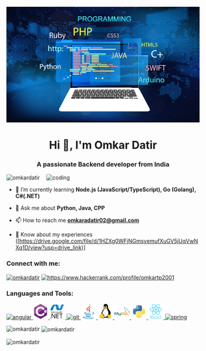 ![logo](https://github.com/OmkarDatir/OmkarDatir/blob/main/Designer.png)
<h1 align="center">Hi 👋, I'm Omkar Datir</h1>
<h3 align="center">A passionate Backend developer from India</h3>

<img align="right" alt="coding" width="400" src="https://user-images.githubusercontent.com/55389276/140866485-8fb1c876-9a8f-4d6a-98dc-08c4981eaf70.gif">


<p align="left"> <img src="https://komarev.com/ghpvc/?username=omkardatir&label=Profile%20views&color=0e75b6&style=flat" alt="omkardatir" /> </p>

- 🌱 I’m currently learning **Node.js (JavaScript/TypeScript), Go (Golang), C#(.NET)**

- 💬 Ask me about **Python, Java, CPP**

- 📫 How to reach me **omkaradatir02@gmail.com**

- 📄 Know about my experiences ([https://drive.google.com/file/d/1HZXg0WFjNGmsyemufXuGV5jUqVwNXq1D/view?usp=drive_link)]
<h3 align="left">Connect with me:</h3>
<p align="left">
<a href="https://linkedin.com/in/omkardatir" target="blank"><img align="center" src="https://raw.githubusercontent.com/rahuldkjain/github-profile-readme-generator/master/src/images/icons/Social/linked-in-alt.svg" alt="omkardatir" height="30" width="40" /></a>
<a href="https://www.hackerrank.com/https://www.hackerrank.com/profile/omkartp2001" target="blank"><img align="center" src="https://raw.githubusercontent.com/rahuldkjain/github-profile-readme-generator/master/src/images/icons/Social/hackerrank.svg" alt="https://www.hackerrank.com/profile/omkartp2001" height="30" width="40" /></a>
</p>

<h3 align="left">Languages and Tools:</h3>
<p align="left"> <a href="https://angular.io" target="_blank" rel="noreferrer"> <img src="https://angular.io/assets/images/logos/angular/angular.svg" alt="angular" width="40" height="40"/> </a> <a href="https://www.w3schools.com/cs/" target="_blank" rel="noreferrer"> <img src="https://raw.githubusercontent.com/devicons/devicon/master/icons/csharp/csharp-original.svg" alt="csharp" width="40" height="40"/> </a> <a href="https://dotnet.microsoft.com/" target="_blank" rel="noreferrer"> <img src="https://raw.githubusercontent.com/devicons/devicon/master/icons/dot-net/dot-net-original-wordmark.svg" alt="dotnet" width="40" height="40"/> </a> <a href="https://git-scm.com/" target="_blank" rel="noreferrer"> <img src="https://www.vectorlogo.zone/logos/git-scm/git-scm-icon.svg" alt="git" width="40" height="40"/> </a> <a href="https://www.java.com" target="_blank" rel="noreferrer"> <img src="https://raw.githubusercontent.com/devicons/devicon/master/icons/java/java-original.svg" alt="java" width="40" height="40"/> </a> <a href="https://www.linux.org/" target="_blank" rel="noreferrer"> <img src="https://raw.githubusercontent.com/devicons/devicon/master/icons/linux/linux-original.svg" alt="linux" width="40" height="40"/> </a> <a href="https://www.mysql.com/" target="_blank" rel="noreferrer"> <img src="https://raw.githubusercontent.com/devicons/devicon/master/icons/mysql/mysql-original-wordmark.svg" alt="mysql" width="40" height="40"/> </a> <a href="https://www.python.org" target="_blank" rel="noreferrer"> <img src="https://raw.githubusercontent.com/devicons/devicon/master/icons/python/python-original.svg" alt="python" width="40" height="40"/> </a> <a href="https://reactjs.org/" target="_blank" rel="noreferrer"> <img src="https://raw.githubusercontent.com/devicons/devicon/master/icons/react/react-original-wordmark.svg" alt="react" width="40" height="40"/> </a> <a href="https://spring.io/" target="_blank" rel="noreferrer"> <img src="https://www.vectorlogo.zone/logos/springio/springio-icon.svg" alt="spring" width="40" height="40"/> </a> </p>

<p><img align="left" src="https://github-readme-stats.vercel.app/api/top-langs?username=omkardatir&show_icons=true&locale=en&layout=compact" alt="omkardatir" /></p>

<p>&nbsp;<img align="center" src="https://github-readme-stats.vercel.app/api?username=omkardatir&show_icons=true&locale=en" alt="omkardatir" /></p>

<p><img align="center" src="https://github-readme-streak-stats.herokuapp.com/?user=omkardatir&" alt="omkardatir" /></p>
